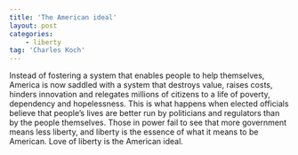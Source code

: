 ```yaml
---
title: 'The American ideal'
layout: post
categories:
    - liberty
tag: 'Charles Koch'
---
```


Instead of fostering a system that enables people to help themselves, America is now saddled with a system that destroys value, raises costs, hinders innovation and relegates millions of citizens to a life of poverty, dependency and hopelessness. This is what happens when elected officials believe that people’s lives are better run by politicians and regulators than by the people themselves. Those in power fail to see that more government means less liberty, and liberty is the essence of what it means to be American. Love of liberty is the American ideal.